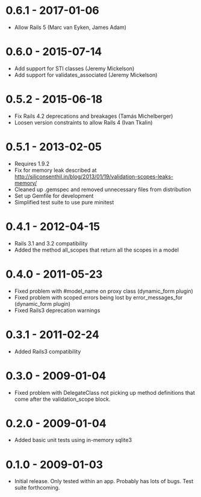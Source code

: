 # 0.6.1 - 2017-01-06

* Allow Rails 5 (Marc van Eyken, James Adam)

# 0.6.0 - 2015-07-14

* Add support for STI classes (Jeremy Mickelson)
* Add support for validates_associated (Jeremy Mickelson)

# 0.5.2 - 2015-06-18

* Fix Rails 4.2 deprecations and breakages (Tamás Michelberger)
* Loosen version constraints to allow Rails 4 (Ivan Tkalin)

# 0.5.1 - 2013-02-05

* Requires 1.9.2
* Fix for memory leak described at http://siliconsenthil.in/blog/2013/01/19/validation-scopes-leaks-memory/
* Cleaned up .gemspec and removed unnecessary files from distribution
* Set up Gemfile for development
* Simplified test suite to use pure minitest

# 0.4.1 - 2012-04-15

* Rails 3.1 and 3.2 compatibility
* Added the method all_scopes that return all the scopes in a model

# 0.4.0 - 2011-05-23

* Fixed problem with #model_name on proxy class (dynamic_form plugin)
* Fixed problem with scoped errors being lost by error_messages_for (dynamic_form plugin)
* Fixed Rails3 deprecation warnings

# 0.3.1 - 2011-02-24

* Added Rails3 compatibility

# 0.3.0 - 2009-01-04

* Fixed problem with DelegateClass not picking up method definitions that come after the validation_scope block.

# 0.2.0 - 2009-01-04

* Added basic unit tests using in-memory sqlite3

# 0.1.0 - 2009-01-03

* Initial release.  Only tested within an app.  Probably has lots of bugs.  Test suite forthcoming.
